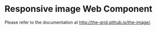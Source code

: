 Responsive image Web Component
==============================

Please refer to the documentation at <http://the-grid.github.io/the-image/>.
